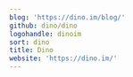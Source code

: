 ```yaml
---
blog: 'https://dino.im/blog/'
github: dino/dino
logohandle: dinoim
sort: dino
title: Dino
website: 'https://dino.im/'
---
```

